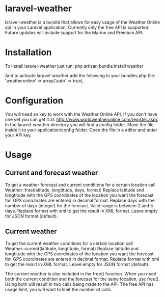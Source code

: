 laravel-weather
===============

laravel-weather is a bundle that allows for easy usage of the Weather Online api in your Laravel application. Currently only the free API is supported. Future updates will include support for the Marine and Premium API.


Installation
============

To install laravel-weather just run:
    php artisan bundle:install weather

And to activate laravel-weather add the following to your bundles.php file:
    'weatheronline' => array('auto' => true),

Configuration
=============

You will need an key to work with the Weather Online API. If you don't have one yet you can get it at: http://www.worldweatheronline.com/register.aspx
In the laravel-weather directory you will find a config folder. Move the file inside it to your application/config folder. Open the file in a editor and enter your API key.

Usage
=====
Current and forecast weather
----------------------------
To get a weather forecast and current conditions for a certain location call
    Weather::free(latitude, longtitude, days, format)
Replace latitude and longtitude with the GPS coordinates of the location you want the forecast for. GPS coordinates are entered in decimal format.
Replace days with the number of days (integer) for the forecast. Valid range is between 2 and 5 days.
Replace format with xml to get the result in XML format. Leave empty for JSON format (default).

Current weather
---------------
To get the current weather conditions for a certain location call
    Weather::current(latitude, longtitude, format)
Replace latitude and longtitude with the GPS coordinates of the location you want the forecast for. GPS coordinates are entered in decimal format.
Replace format with xml to get the result in XML format. Leave empty for JSON format (default).

The current weather is also included in the free() function. When you need both the current condition and the forecast for the same location, use free(). Using both will result in two calls being made to the API. The free API has usage limit, you will want to limit the number of calls.

